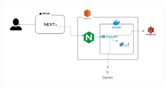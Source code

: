 ![기술 스택 다이어그램](https://github.com/pggggggggh/illit/blob/cd2b0d13d5d4dd4fc06c9da16706f79beccdef88/Diagram.png)
